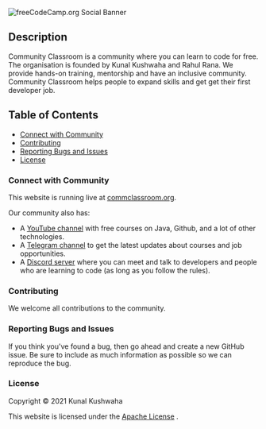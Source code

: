 ![freeCodeCamp.org Social Banner](https://commclassroom.org/assets/img/logo2.jpg)
 
## Description
Community Classroom is a community where you can learn to code for free. The organisation is founded by Kunal Kushwaha and Rahul Rana. We provide hands-on training, mentorship and have an inclusive community.
Community Classroom helps people to expand skills and get get their first developer job.
## Table of Contents
- [Connect with Community](#connect-with-community)
- [Contributing](#contributing)
- [Reporting Bugs and Issues](#reporting-bugs-and-issues)
- [License](#license)

### Connect with Community
This website is running live at [commclassroom.org](https://commclassroom.org/).

Our community also has:

- A [YouTube channel](https://www.youtube.com/c/KunalKushwaha) with free courses on Java, Github, and a lot of other technologies.
- A [Telegram channel](https://www.freecodecamp.org/news) to get the latest updates about courses and job opportunities.
- A [Discord server](https://discord.io/commclassroom) where you can meet and talk to developers and people who are learning to code (as long as you follow the rules).

### Contributing

We welcome all contributions to the community.

### Reporting Bugs and Issues
If you think you've found a bug, then go ahead and create a new GitHub issue. Be sure to include as much information as possible so we can reproduce the bug.

### License

Copyright © 2021 Kunal Kushwaha

This website is licensed under the [Apache License](LICENSE.md) .


